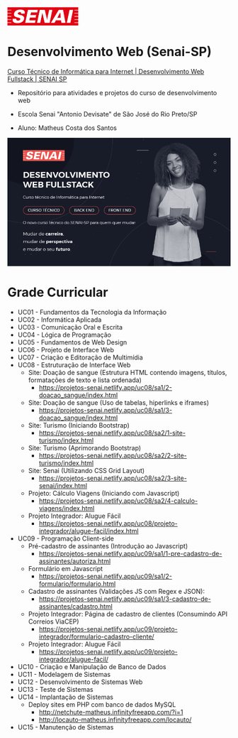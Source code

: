 <img src=".github/logo-senai.svg" width="160">

# Desenvolvimento Web (Senai-SP)

<a href="https://www.youtube.com/watch?v=qD3rcJIyoWQ&">Curso Técnico de Informática para Internet | Desenvolvimento Web Fullstack | SENAI SP</a>

- Repositório para atividades e projetos do curso de desenvolvimento web

- Escola Senai "Antonio Devisate" de São José do Rio Preto/SP

- Aluno: Matheus Costa dos Santos

<a href="https://inscricao-tecnico.sp.senai.br/"><img src=".github/curso.png" alt="Curso Desenvolvimento Web Senai" width="700"></a>

# Grade Curricular

- UC01 - Fundamentos da Tecnologia da Informação
- UC02 - Informática Aplicada
- UC03 - Comunicação Oral e Escrita
- UC04 - Lógica de Programação
- UC05 - Fundamentos de Web Design
- UC06 - Projeto de Interface Web
- UC07 - Criação e Editoração de Multimídia
- UC08 - Estruturação de Interface Web
  - Site: Doação de sangue (Estrutura HTML contendo imagens, títulos, formatações de texto e lista ordenada)
    - https://projetos-senai.netlify.app/uc08/sa1/2-doacao_sangue/index.html
  - Site: Doação de sangue (Uso de tabelas, hiperlinks e iframes)
    - https://projetos-senai.netlify.app/uc08/sa1/3-doacao_sangue/index.html
  - Site: Turismo (Iniciando Bootstrap)
    - https://projetos-senai.netlify.app/uc08/sa2/1-site-turismo/index.html
  - Site: Turismo (Aprimorando Bootstrap)
    - https://projetos-senai.netlify.app/uc08/sa2/2-site-turismo/index.html
  - Site: Senai (Utilizando CSS Grid Layout)
    - https://projetos-senai.netlify.app/uc08/sa2/3-site-senai/index.html
  - Projeto: Cálculo Viagens (Iniciando com Javascript)
    - https://projetos-senai.netlify.app/uc08/sa2/4-calculo-viagens/index.html
  - Projeto Integrador: Alugue Fácil
    - https://projetos-senai.netlify.app/uc08/projeto-integrador/alugue-facil/index.html
- UC09 - Programação Client-side
  - Pré-cadastro de assinantes (Introdução ao Javascript)
    - https://projetos-senai.netlify.app/uc09/sa1/1-pre-cadastro-de-assinantes/autoriza.html
  - Formulário em Javascript
    - https://projetos-senai.netlify.app/uc09/sa1/2-formulario/formulario.html
  - Cadastro de assinantes (Validações JS com Regex e JSON):
    - https://projetos-senai.netlify.app/uc09/sa1/3-cadastro-de-assinantes/cadastro.html
  - Projeto Integrador: Página de cadastro de clientes (Consumindo API Correios ViaCEP)
    - https://projetos-senai.netlify.app/uc09/projeto-integrador/formulario-cadastro-cliente/ 
  - Projeto Integrador: Alugue Fácil
    - https://projetos-senai.netlify.app/uc09/projeto-integrador/alugue-facil/
- UC10 - Criação e Manipulação de Banco de Dados
- UC11 - Modelagem de Sistemas
- UC12 - Desenvolvimento de Sistemas Web
- UC13 - Teste de Sistemas
- UC14 - Implantação de Sistemas
  - Deploy sites em PHP com banco de dados MySQL
    - http://netchute-matheus.infinityfreeapp.com/?i=1
    - http://locauto-matheus.infinityfreeapp.com/locauto/
- UC15 - Manutenção de Sistemas